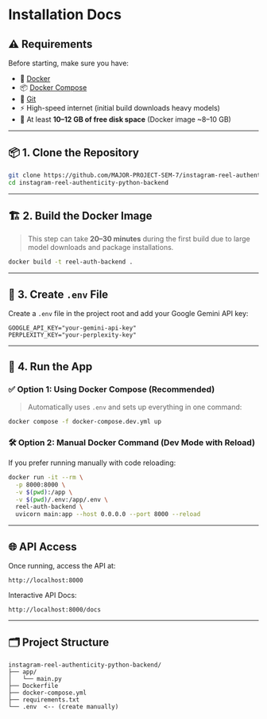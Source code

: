 # Installation Docs

## ⚠️ Requirements

Before starting, make sure you have:

- 🐳 [Docker](https://www.docker.com/)
- 📦 [Docker Compose](https://docs.docker.com/compose/)
- 🧬 [Git](https://git-scm.com/)
- ⚡ High-speed internet (initial build downloads heavy models)
- 💾 At least **10–12 GB of free disk space** (Docker image \~8–10 GB)

---

## 📦 1. Clone the Repository

```bash
git clone https://github.com/MAJOR-PROJECT-SEM-7/instagram-reel-authenticity-python-backend.git
cd instagram-reel-authenticity-python-backend
```

---

## 🏗️ 2. Build the Docker Image

> This step can take **20–30 minutes** during the first build due to large model downloads and package installations.

```bash
docker build -t reel-auth-backend .
```

---

## 🔐 3. Create `.env` File

Create a `.env` file in the project root and add your Google Gemini API key:

```env
GOOGLE_API_KEY="your-gemini-api-key"
PERPLEXITY_KEY="your-perplexity-key"
```

---

## 🚀 4. Run the App

### ✅ Option 1: Using Docker Compose (Recommended)

> Automatically uses `.env` and sets up everything in one command:

```bash
docker compose -f docker-compose.dev.yml up
```

### 🛠️ Option 2: Manual Docker Command (Dev Mode with Reload)

If you prefer running manually with code reloading:

```bash
docker run -it --rm \
  -p 8000:8000 \
  -v $(pwd):/app \
  -v $(pwd)/.env:/app/.env \
  reel-auth-backend \
  uvicorn main:app --host 0.0.0.0 --port 8000 --reload
```

---

## 🌐 API Access

Once running, access the API at:

```
http://localhost:8000
```

Interactive API Docs:

```
http://localhost:8000/docs
```

---

## 🗂️ Project Structure

```
instagram-reel-authenticity-python-backend/
├── app/
│   └── main.py
├── Dockerfile
├── docker-compose.yml
├── requirements.txt
└── .env  <-- (create manually)
```
